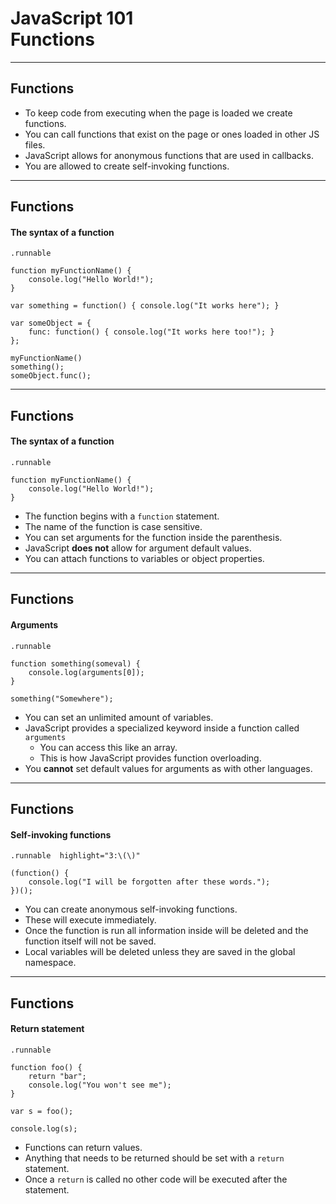 # JavaScript 101<br />Functions

---
## Functions

- To keep code from executing when the page is loaded we create functions.
- You can call functions that exist on the page or ones loaded in other JS files.
- JavaScript allows for anonymous functions that are used in callbacks.
- You are allowed to create self-invoking functions.

---
## Functions
#### The syntax of a function

	.runnable
	
	function myFunctionName() {
		console.log("Hello World!");
	}
	
	var something = function() { console.log("It works here"); }
	
	var someObject = {	
		func: function() { console.log("It works here too!"); }
	};
	
	myFunctionName()
	something();
	someObject.func();

---
## Functions
#### The syntax of a function

	.runnable
	
	function myFunctionName() {
		console.log("Hello World!");
	}
	
- The function begins with a `function` statement.
- The name of the function is case sensitive.
- You can set arguments for the function inside the parenthesis.
- JavaScript __does not__ allow for argument default values.
- You can attach functions to variables or object properties.

---
## Functions
#### Arguments

	.runnable 
	
	function something(someval) {
		console.log(arguments[0]);
	}
	
	something("Somewhere");
	
- You can set an unlimited amount of variables.
- JavaScript provides a specialized keyword inside a function called `arguments`
	- You can access this like an array.
	- This is how JavaScript provides function overloading.
- You __cannot__ set default values for arguments as with other languages.

---
## Functions
#### Self-invoking functions

	.runnable  highlight="3:\(\)"
	
	(function() {
		console.log("I will be forgotten after these words.");
	})();
	
- You can create anonymous self-invoking functions.
- These will execute immediately.
- Once the function is run all information inside will be deleted and the function itself will not be saved.
- Local variables will be deleted unless they are saved in the global namespace.

---
## Functions 
#### Return statement

	.runnable
	
	function foo() {
		return "bar";
		console.log("You won't see me");
	}
	
	var s = foo();
	
	console.log(s);
	
- Functions can return values.
- Anything that needs to be returned should be set with a `return` statement.
- Once a `return` is called no other code will be executed after the statement.

